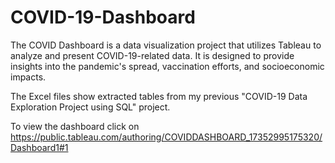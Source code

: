 # COVID-19-Dashboard
The COVID Dashboard is a data visualization project that utilizes Tableau to analyze and present COVID-19-related data. It is designed to provide insights into the pandemic's spread, vaccination efforts, and socioeconomic impacts.

The Excel files show extracted tables from my previous "COVID-19 Data Exploration Project using SQL" project.

To view the dashboard click on https://public.tableau.com/authoring/COVIDDASHBOARD_17352995175320/Dashboard1#1
